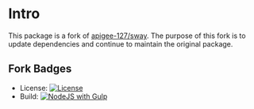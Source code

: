# Intro

This package is a fork of [apigee-127/sway](https://github.com/apigee-127/sway).
The purpose of this fork is to update dependencies and continue to maintain the original package.

## Fork Badges
* License: [![License](http://img.shields.io/npm/l/sway.svg)](https://github.com/apigee-127/sway/blob/master/LICENSE)
* Build: [![NodeJS with Gulp](https://github.com/autodesk-forks/sway/actions/workflows/npm-gulp.yml/badge.svg)](https://github.com/autodesk-forks/sway/actions/workflows/npm-gulp.yml)

